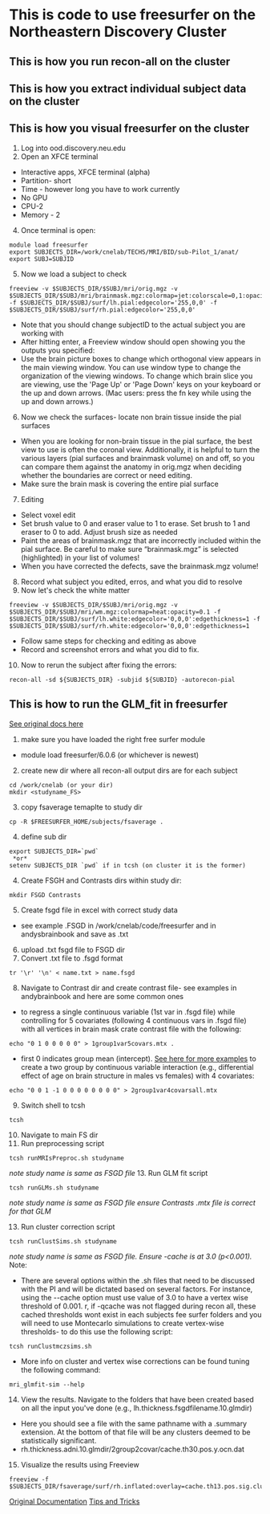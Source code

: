 # This is code to use freesurfer on the Northeastern Discovery Cluster
## This is how you run recon-all on the cluster

## This is how you extract individual subject data on the cluster

## This is how you visual freesurfer on the cluster
1.	Log into ood.discovery.neu.edu
2.	Open an XFCE terminal
  * Interactive apps, XFCE terminal (alpha)
  * Partition- short
  * Time - however long you have to work currently 
  * No GPU
  * CPU-2
  * Memory - 2
4.	Once terminal is open:
```
module load freesurfer
export SUBJECTS_DIR=/work/cnelab/TECHS/MRI/BID/sub-Pilot_1/anat/
export SUBJ=SUBJID
```
5. Now we load a subject to check
```
freeview -v $SUBJECTS_DIR/$SUBJ/mri/orig.mgz -v $SUBJECTS_DIR/$SUBJ/mri/brainmask.mgz:colormap=jet:colorscale=0,1:opacity=0.3 -f $SUBJECTS_DIR/$SUBJ/surf/lh.pial:edgecolor='255,0,0' -f $SUBJECTS_DIR/$SUBJ/surf/rh.pial:edgecolor='255,0,0'
```
  * Note that you should change subjectID to the actual subject you are working with
  * After hitting enter, a Freeview window should open showing you the outputs you specified:
  * Use the brain picture boxes to change which orthogonal view appears in the main viewing window. You can use window type to change the organization of the viewing windows. To change which brain slice you are viewing, use the 'Page Up' or 'Page Down' keys on your keyboard or the up and down arrows. (Mac users: press the fn key while using the up and down arrows.)
6.	Now we check the surfaces- locate non brain tissue inside the pial surfaces
  * When you are looking for non-brain tissue in the pial surface, the best view to use is often the coronal view. Additionally, it is helpful to turn the various layers (pial surfaces and brainmask volume) on and off, so you can compare them against the anatomy in orig.mgz when deciding whether the boundaries are correct or need editing.
  * Make sure the brain mask is covering the entire pial surface
7. Editing
  * Select voxel edit
  * Set brush value to 0 and eraser value to 1 to erase. Set brush to 1 and eraser to 0 to add. Adjust brush size as needed
  * Paint the areas of brainmask.mgz that are incorrectly included within the pial surface. Be careful to make sure “brainmask.mgz” is selected (highlighted) in your list of volumes!
  * When you have corrected the defects, save the brainmask.mgz volume!
8. Record what subject you edited, erros, and what you did to resolve
9. Now let's check the white matter
```
freeview -v $SUBJECTS_DIR/$SUBJ/mri/orig.mgz -v $SUBJECTS_DIR/$SUBJ/mri/wm.mgz:colormap=heat:opacity=0.1 -f $SUBJECTS_DIR/$SUBJ/surf/lh.white:edgecolor='0,0,0':edgethickness=1 -f $SUBJECTS_DIR/$SUBJ/surf/rh.white:edgecolor='0,0,0':edgethickness=1
```
  * Follow same steps for checking and editing as above
  * Record and screenshot errors and what you did to fix. 
10. Now to rerun the subject after fixing the errors:
```
recon-all -sd ${SUBJECTS_DIR} -subjid ${SUBJID} -autorecon-pial
```
## This is how to run the GLM_fit in freesurfer
[See original docs here](https://andysbrainbook.readthedocs.io/en/latest/FreeSurfer/FS_ShortCourse/FS_07_FSGD.html)
1. make sure you have loaded the right free surfer module
  * module load freesurfer/6.0.6 (or whichever is newest) 
2. create new dir where all recon-all output dirs are for each subject
```
cd /work/cnelab (or your dir)
mkdir <studyname_FS>
```
3. copy fsaverage temaplte to study dir 
```
cp -R $FREESURFER_HOME/subjects/fsaverage .
``` 
4. define sub dir 
```
export SUBJECTS_DIR=`pwd` 
 *or* 
setenv SUBJECTS_DIR `pwd` if in tcsh (on cluster it is the former)
```
4. Create FSGH and Contrasts dirs within study dir: 
```
mkdir FSGD Contrasts
```
5. Create fsgd file in excel with correct study data 
  *  see example .FSGD in /work/cnelab/code/freesurfer and in andysbrainbook and save as .txt
6. upload .txt fsgd file to FSGD dir
7. Convert .txt file to .fsgd format
```
tr '\r' '\n' < name.txt > name.fsgd
```
8. Navigate to Contrast dir and create contrast file- see examples in andybrainbook and here are some common ones  
  * to regress a single continuous variable (1st var in .fsgd file) while controlling for 5 covariates (following 4 continuous vars in .fsgd file) with all     vertices in brain mask crate contrast file with the following:
```
echo "0 1 0 0 0 0 0" > 1group1var5covars.mtx .
```
  *  first 0 indicates group mean (intercept). [See here for more examples](https://surfer.nmr.mgh.harvard.edu/fswiki/Fsgdf1G2V)
to create a two group by continuous variable interaction (e.g., differential effect of age on brain structure in males vs females) with 4 covariates:
```
echo "0 0 1 -1 0 0 0 0 0 0 0 0" > 2group1var4covarsall.mtx
```
9. Switch shell to tcsh
```
tcsh
```
10. Navigate to main FS dir
11. Run preprocessing script 
```
tcsh runMRIsPreproc.sh studyname
```
*note study name is same as FSGD file*
13. Run GLM fit script 
```
tcsh runGLMs.sh studyname
```
*note study name is same as FSGD file*
*ensure Contrasts .mtx file is correct for that GLM*

13. Run cluster correction script
```
tcsh runClustSims.sh studyname
```
*note study name is same as FSGD file.*
*Ensure -cache is at 3.0 (p<0.001).*
Note:
  * There are several options within the .sh files that need to be discussed with the PI and will be dictated based on several factors. For instance, using the --cache option must use value of 3.0 to have a vertex wise threshold of 0.001. r, if -qcache was not flagged during recon all, these cached thresholds wont exist in each subjects fee surfer folders and you will need to use Montecarlo simulations to create vertex-wise thresholds- to do this use the following script:
```
tcsh runClustmczsims.sh
```
  * More info on cluster and vertex wise corrections can be found tuning the following command: 
```
mri_glmfit-sim --help
```
14. View the results. Navigate to the folders that have been created based on all the input you've done (e.g., lh.thickness.fsgdfilename.10.glmdir) 
  * Here you should see a file with the same pathname with a .summary extension. At the bottom of that file will be any clusters deemed to be statistically significant. 
  * rh.thickness.adni.10.glmdir/2group2covar/cache.th30.pos.y.ocn.dat
15. Visualize the results using Freeview 
```
freeview -f $SUBJECTS_DIR/fsaverage/surf/rh.inflated:overlay=cache.th13.pos.sig.cluster.mgh
```
[Original Documentation](https://surfer.nmr.mgh.harvard.edu/fswiki/FreeSurferWiki)
[Tips and Tricks](https://sites.bu.edu/cnrlab/lab-resources/freesurfer-quality-control-guide/freesurfer-quality-control-step-3-fix-the-white-matter-surface/)
